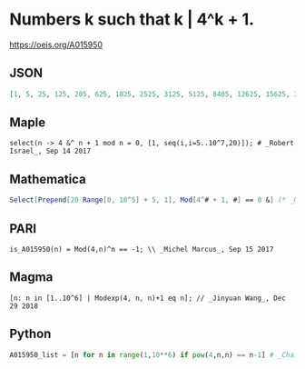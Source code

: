 # Numbers k such that k \| 4^k \+ 1\.
https://oeis.org/A015950
## JSON
```JSON
[1, 5, 25, 125, 205, 625, 1025, 2525, 3125, 5125, 8405, 12625, 15625, 25625, 42025, 63125, 78125, 103525, 128125, 168305, 202525, 210125, 255025, 315625, 344605, 390625, 517625, 640625, 841525, 875125, 1012625, 1050625, 1275125]
```
## Maple
```Maple
select(n -> 4 &^ n + 1 mod n = 0, [1, seq(i,i=5..10^7,20)]); # _Robert Israel_, Sep 14 2017
```
## Mathematica
```Mathematica
Select[Prepend[20 Range[0, 10^5] + 5, 1], Mod[4^# + 1, #] == 0 &] (* _Michael De Vlieger_, Dec 31 2018 *)
```
## PARI
```PARI
is_A015950(n) = Mod(4,n)^n == -1; \\ _Michel Marcus_, Sep 15 2017
```
## Magma
```Magma
[n: n in [1..10^6] | Modexp(4, n, n)+1 eq n]; // _Jinyuan Wang_, Dec 29 2018
```
## Python
```Python
A015950_list = [n for n in range(1,10**6) if pow(4,n,n) == n-1] # _Chai Wah Wu_, Mar 25 2021
```
